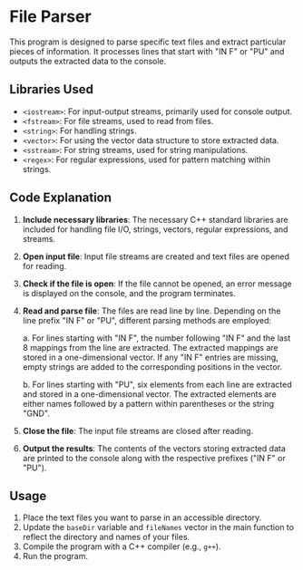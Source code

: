 # File Parser

This program is designed to parse specific text files and extract particular pieces of information. It processes lines that start with "IN F" or "PU" and outputs the extracted data to the console.

## Libraries Used

- `<iostream>`: For input-output streams, primarily used for console output.
- `<fstream>`: For file streams, used to read from files.
- `<string>`: For handling strings.
- `<vector>`: For using the vector data structure to store extracted data.
- `<sstream>`: For string streams, used for string manipulations.
- `<regex>`: For regular expressions, used for pattern matching within strings.

## Code Explanation

1. **Include necessary libraries**: The necessary C++ standard libraries are included for handling file I/O, strings, vectors, regular expressions, and streams.

2. **Open input file**: Input file streams are created and text files are opened for reading.

3. **Check if the file is open**: If the file cannot be opened, an error message is displayed on the console, and the program terminates.

4. **Read and parse file**: The files are read line by line. Depending on the line prefix "IN F" or "PU", different parsing methods are employed:

    a. For lines starting with "IN F", the number following "IN F" and the last 8 mappings from the line are extracted. The extracted mappings are stored in a one-dimensional vector. If any "IN F" entries are missing, empty strings are added to the corresponding positions in the vector.
    
    b. For lines starting with "PU", six elements from each line are extracted and stored in a one-dimensional vector. The extracted elements are either names followed by a pattern within parentheses or the string "GND".
    
5. **Close the file**: The input file streams are closed after reading.

6. **Output the results**: The contents of the vectors storing extracted data are printed to the console along with the respective prefixes ("IN F" or "PU").

## Usage

1. Place the text files you want to parse in an accessible directory.
2. Update the `baseDir` variable and `fileNames` vector in the main function to reflect the directory and names of your files.
3. Compile the program with a C++ compiler (e.g., `g++`).
4. Run the program.
